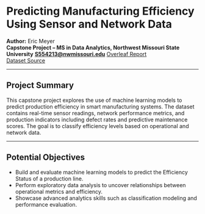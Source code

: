 # Predicting Manufacturing Efficiency Using Sensor and Network Data

**Author:** Eric Meyer  
**Capstone Project – MS in Data Analytics, Northwest Missouri State University** 
**S554213@nwmissouri.edu**
[Overleaf Report](https://www.overleaf.com/read/ytnsxycrkbwr#20b809)  
[Dataset Source](https://www.kaggle.com/datasets/ziya07/intelligent-manufacturing-dataset)

---

## Project Summary

This capstone project explores the use of machine learning models to predict production efficiency in smart manufacturing systems. The dataset contains real-time sensor readings, network performance metrics, and production indicators including defect rates and predictive maintenance scores. The goal is to classify efficiency levels based on operational and network data.

---

## Potential Objectives

- Build and evaluate machine learning models to predict the Efficiency Status of a production line.
- Perform exploratory data analysis to uncover relationships between operational metrics and efficiency.
- Showcase advanced analytics skills such as classification modeling and performance evaluation.

